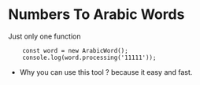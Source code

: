# Numbers To Arabic Words

Just only one function

```
    const word = new ArabicWord();
    console.log(word.processing('11111'));
```

+ Why you can use this tool ? because it easy and fast.
